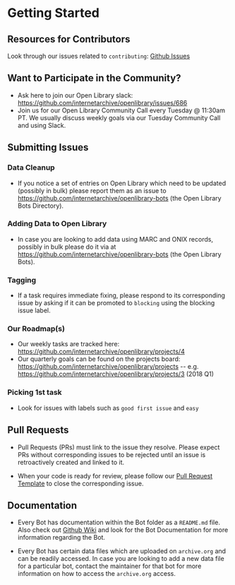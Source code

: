# Getting Started

## Resources for Contributors
Look through our issues related to `contributing`: [Github Issues]( https://github.com/internetarchive/openlibrary-bots/issues)

## Want to Participate in the Community?
- Ask here to join our Open Library slack: https://github.com/internetarchive/openlibrary/issues/686
- Join us for our Open Library Community Call every Tuesday @ 11:30am PT. We usually discuss weekly goals via our Tuesday Community Call and using Slack.

## Submitting Issues

### Data Cleanup
- If you notice a set of entries on Open Library which need to be updated (possibly in bulk) please report them as an issue to https://github.com/internetarchive/openlibrary-bots (the Open Library Bots Directory).

### Adding Data to Open Library
- In case you are looking to add data using MARC and ONIX records, possibly in bulk please do it via at https://github.com/internetarchive/openlibrary-bots (the Open Library Bots).

### Tagging
- If a task requires immediate fixing, please respond to its corresponding issue by asking if it can be promoted to `blocking` using the blocking issue label.

### Our Roadmap(s)
- Our weekly tasks are tracked here: https://github.com/internetarchive/openlibrary/projects/4
- Our quarterly goals can be found on the projects board: https://github.com/internetarchive/openlibrary/projects -- e.g. https://github.com/internetarchive/openlibrary/projects/3 (2018 Q1)

### Picking 1st task
- Look for issues with labels such as `good first issue` and `easy`

## Pull Requests

* Pull Requests (PRs) must link to the issue they resolve. Please expect PRs without corresponding issues to be rejected until an issue is retroactively created and linked to it.

* When your code is ready for review, please follow our [Pull Request Template](PULL_REQUEST_TEMPLATE.md) to close the corresponding issue.

## Documentation

* Every Bot has documentation within the Bot folder as a `README.md` file. Also check out [Github Wiki](https://github.com/internetarchive/openlibrary-bots/wiki) and look for the Bot Documentation for more information regarding the Bot.

* Every Bot has certain data files which are uploaded on `archive.org` and can be readily accessed. In case you are looking to add a new data file for a particular bot, contact the maintainer for that bot for more information on how to access the `archive.org` access.